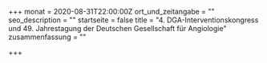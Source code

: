 +++
monat = 2020-08-31T22:00:00Z
ort_und_zeitangabe = ""
seo_description = ""
startseite = false
title = "4. DGA-Interventionskongress und 49. Jahrestagung der Deutschen Gesellschaft für Angiologie"
zusammenfassung = ""

+++
